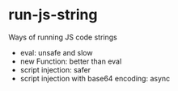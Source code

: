 # run-js-string

Ways of running JS code strings

- eval: unsafe and slow
- new Function: better than eval
- script injection: safer
- script injection with base64 encoding: async

